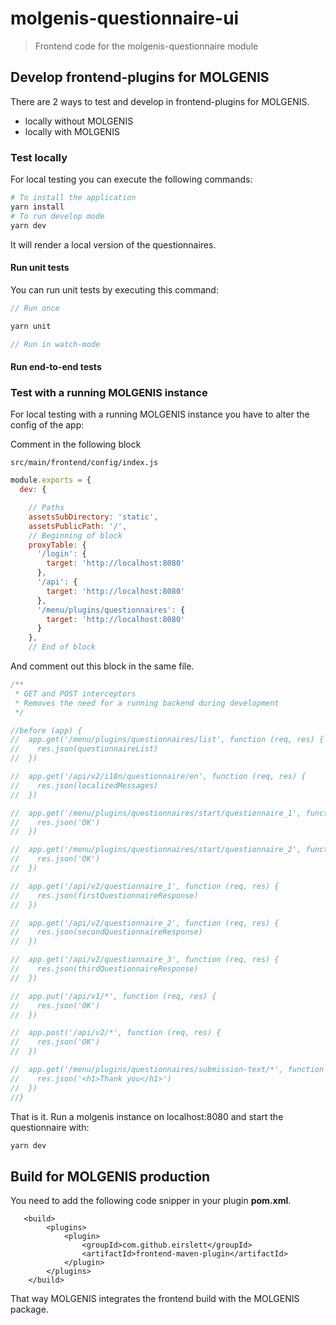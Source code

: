 # molgenis-questionnaire-ui

> Frontend code for the molgenis-questionnaire module


## Develop frontend-plugins for MOLGENIS
There are 2 ways to test and develop in frontend-plugins for MOLGENIS.

- locally without MOLGENIS
- locally with MOLGENIS

### Test locally

For local testing you can execute the following commands:

```bash
# To install the application
yarn install
# To run develop mode
yarn dev
```

It will render a local version of the questionnaires.

#### Run unit tests
You can run unit tests by executing this command:

```javascript
// Run once

yarn unit

// Run in watch-mode
```



#### Run end-to-end tests



### Test with a running MOLGENIS instance

For local testing with a running MOLGENIS instance you have to alter the config of the app:

Comment in the following block

```src/main/frontend/config/index.js```

```javascript
module.exports = {
  dev: {

    // Paths
    assetsSubDirectory: 'static',
    assetsPublicPath: '/',
    // Beginning of block
    proxyTable: {
      '/login': {
        target: 'http://localhost:8080'
      },
      '/api': {
        target: 'http://localhost:8080'
      },
      '/menu/plugins/questionnaires': {
        target: 'http://localhost:8080'
      }
    },
    // End of block
```

And comment out this block in the same file.


```javascript
/**
 * GET and POST interceptors
 * Removes the need for a running backend during development
 */

//before (app) {
//  app.get('/menu/plugins/questionnaires/list', function (req, res) {
//    res.json(questionnaireList)
//  })

//  app.get('/api/v2/i18n/questionnaire/en', function (req, res) {
//    res.json(localizedMessages)
//  })

//  app.get('/menu/plugins/questionnaires/start/questionnaire_1', function (req, res) {
//    res.json('OK')
//  })

//  app.get('/menu/plugins/questionnaires/start/questionnaire_2', function (req, res) {
//    res.json('OK')
//  })

//  app.get('/api/v2/questionnaire_1', function (req, res) {
//    res.json(firstQuestionnaireResponse)
//  })

//  app.get('/api/v2/questionnaire_2', function (req, res) {
//    res.json(secondQuestionnaireResponse)
//  })

//  app.get('/api/v2/questionnaire_3', function (req, res) {
//    res.json(thirdQuestionnaireResponse)
//  })

//  app.put('/api/v1/*', function (req, res) {
//    res.json('OK')
//  })

//  app.post('/api/v2/*', function (req, res) {
//    res.json('OK')
//  })

//  app.get('/menu/plugins/questionnaires/submission-text/*', function (req, res) {
//    res.json('<h1>Thank you</h1>')
//  })
//}
```

That is it. Run a molgenis instance on localhost:8080 and start the questionnaire with:

```javascript
yarn dev
```

## Build for MOLGENIS production

You need to add the following code snipper in your plugin **pom.xml**.

```
   <build>
        <plugins>
            <plugin>
                <groupId>com.github.eirslett</groupId>
                <artifactId>frontend-maven-plugin</artifactId>
            </plugin>
        </plugins>
    </build>
```

That way MOLGENIS integrates the frontend build with the MOLGENIS package.
